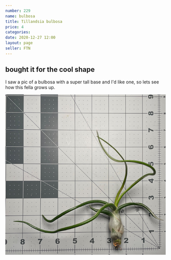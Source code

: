 ```yaml
---
number: 229
name: bulbosa
title: Tillandsia bulbosa
price: 4
categories: 
date: 2020-12-27 12:00
layout: page
seller: FTN
---
```


## bought it for the cool shape

I saw a pic of a bulbosa with a super tall base and I'd like one, so lets see how this fella grows up.

!["Tillandsia bulbosa"](/i/IMG_1538.jpeg "Tillandsia bulbosa")
